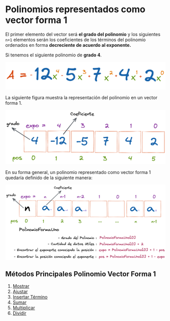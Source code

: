 # Polinomios representados como vector forma 1

El primer elemento del vector será **el grado del polinomio** y los siguientes `n+1` elementos serán los coeficientes de los términos del polinomio ordenados en forma **decreciente de acuerdo al exponente.**

Si tenemos el siguiente polinomio de **grado 4**.

![Ejemplo Polinomio Grado 4](../../assets/polinomios/polinomio_4.png)

La siguiente figura muestra la representación del polinomio en un vector forma 1.

![Polinomio Grado 4 en vector forma 1](../../assets/polinomios/polinomio_5.png)

En su forma general, un polinomio representado como vector forma 1 quedaría definido de la siguiente manera:

![Polinomio Forma General](../../assets/polinomios/polinomio_6.png)

## Métodos Principales Polinomio Vector Forma 1

1. [Mostrar](https://github.com/JohnFlorez25/estructura_datos_pcjic/blob/main/1.%20Polinomios/1.%20Vector%20Forma%201/mostrar.md)
2. [Ajustar](https://github.com/JohnFlorez25/estructura_datos_pcjic/blob/main/1.%20Polinomios/1.%20Vector%20Forma%201/ajustar.md)
3. [Insertar Término](https://github.com/JohnFlorez25/estructura_datos_pcjic/blob/main/1.%20Polinomios/1.%20Vector%20Forma%201/insertarTermino.md)
4. [Sumar](https://github.com/JohnFlorez25/estructura_datos_pcjic/blob/main/1.%20Polinomios/1.%20Vector%20Forma%201/sumar.md)
5. [Multiplicar](https://github.com/JohnFlorez25/estructura_datos_pcjic/blob/main/1.%20Polinomios/1.%20Vector%20Forma%201/multiplicar.md)
6. [Dividir](https://github.com/JohnFlorez25/estructura_datos_pcjic/blob/main/1.%20Polinomios/1.%20Vector%20Forma%201/dividir.md)
